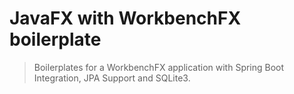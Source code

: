 # JavaFX with WorkbenchFX boilerplate

> Boilerplates for a WorkbenchFX application
> with Spring Boot Integration, JPA Support and SQLite3.
